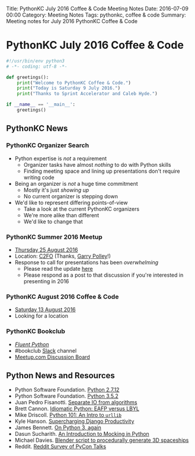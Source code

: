 Title: PythonKC July 2016 Coffee & Code Meeting Notes
Date: 2016-07-09 00:00
Category: Meeting Notes
Tags: pythonkc, coffee & code
Summary: Meeting notes for July 2016 PythonKC Coffee & Code

# PythonKC July 2016 Coffee & Code
```python
#!/usr/bin/env python3
# -*- coding: utf-8 -*-

def greetings():
    print("Welcome to PythonKC Coffee & Code.")
    print("Today is Saturday 9 July 2016.")
    print("Thanks to Sprint Accelerator and Caleb Hyde.")

if __name__ == '__main__':
    greetings()
```

## PythonKC News

### PythonKC Organizer Search
* Python expertise is _not_ a requirement
    * Organizer tasks have almost _nothing_ to do with Python skills
    * Finding meeting space and lining up presentations don't require writing code
* Being an organizer is _not_ a huge time commitment
    * Mostly it's just _showing up_
    * No current organizer is stepping down
* We'd like to represent differing points-of-view
    * Take a look at the current PythonKC organizers
    * We're more alike than different
    * We'd like to change that

### PythonKC Summer 2016 Meetup
* [Thursday 25 August 2016](http://www.meetup.com/pythonkc/events/xgjdhlyvlbhc/)
* Location: [C2FO](https://c2fo.com) (Thanks, [Garry Polley](http://www.meetup.com/pythonkc/members/81319782/)!)
* Response to call for presentations has been _overwhelming_
    * Please read the update [here](http://www.meetup.com/pythonkc/messages/boards/thread/49947683)
    * Please respond as a post to that discussion if you're interested in presenting in 2016

### PythonKC August 2016 Coffee & Code
* [Saturday 13 August 2016](http://www.meetup.com/pythonkc/events/232044610/)
* Looking for a location

### PythonKC Bookclub
* [_Fluent Python_](http://shop.oreilly.com/product/0636920032519.do)
* \#bookclub [Slack](https://pykc-slackipy.herokuapp.com/) channel
* [Meetup.com Discussion Board](http://www.meetup.com/pythonkc/messages/boards/thread/49656306)

## Python News and Resources
* Python Software Foundation. [Python 2.7.12](https://www.python.org/downloads/release/python-2712/)
* Python Software Foundation. [Python 3.5.2](https://www.python.org/downloads/release/python-352/)
* Juan Pedro Fisanotti. [Separate IO from algorithms](http://www.machinalis.com/blog/separate-io-from-algorithms/)
* Brett Cannon. [Idiomatic Python: EAFP versus LBYL](https://blogs.msdn.microsoft.com/pythonengineering/2016/06/29/idiomatic-python-eafp-versus-lbyl/)
* Mike Driscoll. [Python 101: An Intro to `urllib`](http://www.blog.pythonlibrary.org/2016/06/28/python-101-an-intro-to-urllib/)
* Kyle Hanson. [Supercharging Django Productivity](https://blog.esharesinc.com/supercharging-django-productivity-at-eshares-8dbf9042825e#)
* James Bennett. [On Python 3, again](http://www.b-list.org/weblog/2016/jun/10/python-3-again/)
* Dasun Sucharith. [An Introduction to Mocking in Python](http://slviki.com/index.php/2016/06/18/introduction-to-mocking-in-python/)
* Michael Davies. [Blender script to procedurally generate 3D spaceships](https://github.com/a1studmuffin/SpaceshipGenerator)
* Reddit. [Reddit Survey of PyCon Talks](https://www.reddit.com/r/Python/comments/4oh4vr/i_missed_pycon_what_is_your_favorite_talk_that/)

